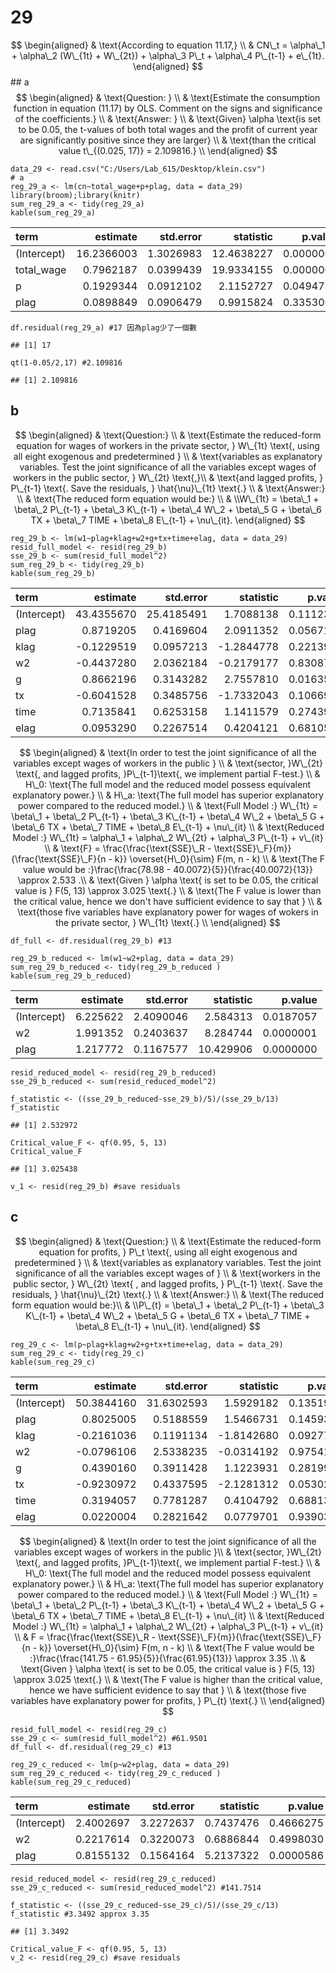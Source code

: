 # 29

$$
\begin{aligned}
& \text{According to equation 11.17,} \\
& CN\_t = \alpha\_1 + \alpha\_2 (W\_{1t} + W\_{2t}) + \alpha\_3 P\_t + \alpha\_4 P\_{t-1} + e\_{1t}.
\end{aligned}
$$
\## a
$$
\begin{aligned}
& \text{Question: } \\
& \text{Estimate the consumption function in equation (11.17) by OLS. Comment on the signs and significance of the coefficients.} \\
& \text{Answer: } \\
& \text{Given} \alpha \text{is set to be 0.05, the t-values of both total wages and the profit of current year are significantly positive since they are larger} \\
& \text{than the critical value t\_{(0.025, 17)} = 2.109816.} \\
\end{aligned}
$$

    data_29 <- read.csv("C:/Users/Lab_615/Desktop/klein.csv")
    # a
    reg_29_a <- lm(cn~total_wage+p+plag, data = data_29)
    library(broom);library(knitr)
    sum_reg_29_a <- tidy(reg_29_a)
    kable(sum_reg_29_a)

<table>
<thead>
<tr class="header">
<th style="text-align: left;">term</th>
<th style="text-align: right;">estimate</th>
<th style="text-align: right;">std.error</th>
<th style="text-align: right;">statistic</th>
<th style="text-align: right;">p.value</th>
</tr>
</thead>
<tbody>
<tr class="odd">
<td style="text-align: left;">(Intercept)</td>
<td style="text-align: right;">16.2366003</td>
<td style="text-align: right;">1.3026983</td>
<td style="text-align: right;">12.4638227</td>
<td style="text-align: right;">0.0000000</td>
</tr>
<tr class="even">
<td style="text-align: left;">total_wage</td>
<td style="text-align: right;">0.7962187</td>
<td style="text-align: right;">0.0399439</td>
<td style="text-align: right;">19.9334155</td>
<td style="text-align: right;">0.0000000</td>
</tr>
<tr class="odd">
<td style="text-align: left;">p</td>
<td style="text-align: right;">0.1929344</td>
<td style="text-align: right;">0.0912102</td>
<td style="text-align: right;">2.1152727</td>
<td style="text-align: right;">0.0494735</td>
</tr>
<tr class="even">
<td style="text-align: left;">plag</td>
<td style="text-align: right;">0.0898849</td>
<td style="text-align: right;">0.0906479</td>
<td style="text-align: right;">0.9915824</td>
<td style="text-align: right;">0.3353061</td>
</tr>
</tbody>
</table>

    df.residual(reg_29_a) #17 因為plag少了一個數

    ## [1] 17

    qt(1-0.05/2,17) #2.109816

    ## [1] 2.109816

## b

$$
\begin{aligned}
& \text{Question:} \\
& \text{Estimate the reduced-form equation for wages of workers in the private sector, } W\_{1t} \text{, using all eight exogenous and predetermined } \\
& \text{variables as explanatory variables. Test the joint significance of all the variables except wages of workers in the public sector, } W\_{2t} \text{,}\\
& \text{and lagged profits, } P\_{t-1} \text{. Save the residuals, } \hat{\nu}\_{1t} \text{.} \\
& \text{Answer:} \\
& \text{The reduced form equation would be:} \\
& \\W\_{1t} = \beta\_1 + \beta\_2 P\_{t-1} + \beta\_3 K\_{t-1} + \beta\_4 W\_2 + \beta\_5 G + \beta\_6 TX + \beta\_7 TIME + \beta\_8 E\_{t-1} + \nu\_{it}.
\end{aligned}
$$

    reg_29_b <- lm(w1~plag+klag+w2+g+tx+time+elag, data = data_29)
    resid_full_model <- resid(reg_29_b)
    sse_29_b <- sum(resid_full_model^2)
    sum_reg_29_b <- tidy(reg_29_b)
    kable(sum_reg_29_b)

<table>
<thead>
<tr class="header">
<th style="text-align: left;">term</th>
<th style="text-align: right;">estimate</th>
<th style="text-align: right;">std.error</th>
<th style="text-align: right;">statistic</th>
<th style="text-align: right;">p.value</th>
</tr>
</thead>
<tbody>
<tr class="odd">
<td style="text-align: left;">(Intercept)</td>
<td style="text-align: right;">43.4355670</td>
<td style="text-align: right;">25.4185491</td>
<td style="text-align: right;">1.7088138</td>
<td style="text-align: right;">0.1112346</td>
</tr>
<tr class="even">
<td style="text-align: left;">plag</td>
<td style="text-align: right;">0.8719205</td>
<td style="text-align: right;">0.4169604</td>
<td style="text-align: right;">2.0911352</td>
<td style="text-align: right;">0.0567174</td>
</tr>
<tr class="odd">
<td style="text-align: left;">klag</td>
<td style="text-align: right;">-0.1229519</td>
<td style="text-align: right;">0.0957213</td>
<td style="text-align: right;">-1.2844778</td>
<td style="text-align: right;">0.2213927</td>
</tr>
<tr class="even">
<td style="text-align: left;">w2</td>
<td style="text-align: right;">-0.4437280</td>
<td style="text-align: right;">2.0362184</td>
<td style="text-align: right;">-0.2179177</td>
<td style="text-align: right;">0.8308766</td>
</tr>
<tr class="odd">
<td style="text-align: left;">g</td>
<td style="text-align: right;">0.8662196</td>
<td style="text-align: right;">0.3143282</td>
<td style="text-align: right;">2.7557810</td>
<td style="text-align: right;">0.0163562</td>
</tr>
<tr class="even">
<td style="text-align: left;">tx</td>
<td style="text-align: right;">-0.6041528</td>
<td style="text-align: right;">0.3485756</td>
<td style="text-align: right;">-1.7332043</td>
<td style="text-align: right;">0.1066967</td>
</tr>
<tr class="odd">
<td style="text-align: left;">time</td>
<td style="text-align: right;">0.7135841</td>
<td style="text-align: right;">0.6253158</td>
<td style="text-align: right;">1.1411579</td>
<td style="text-align: right;">0.2743903</td>
</tr>
<tr class="even">
<td style="text-align: left;">elag</td>
<td style="text-align: right;">0.0953290</td>
<td style="text-align: right;">0.2267514</td>
<td style="text-align: right;">0.4204121</td>
<td style="text-align: right;">0.6810506</td>
</tr>
</tbody>
</table>

$$
\begin{aligned}
& \text{In order to test the joint significance of all the variables except wages of workers in the public } \\
& \text{sector, }W\_{2t} \text{, and lagged profits, }P\_{t-1}\text{, we implement partial F-test.} \\
& H\_0: \text{The full model and the reduced model possess equivalent explanatory power.} \\
& H\_a: \text{The full model has superior explanatory power compared to the reduced model.} \\
& \text{Full Model :} W\_{1t} = \beta\_1 + \beta\_2 P\_{t-1} + \beta\_3 K\_{t-1} + \beta\_4 W\_2 + \beta\_5 G + \beta\_6 TX + \beta\_7 TIME + \beta\_8 E\_{t-1} + \nu\_{it} \\
& \text{Reduced Model :} W\_{1t} = \alpha\_1 + \alpha\_2 W\_{2t} + \alpha\_3 P\_{t-1} + v\_{it} \\
& \text{F} = \frac{\frac{\text{SSE}\_R - \text{SSE}\_F}{m}}{\frac{\text{SSE}\_F}{n - k}} \overset{H\_0}{\sim} F(m, n - k) \\
& \text{The F value would be :}\frac{\frac{78.98 - 40.0072}{5}}{\frac{40.0072}{13}} \approx 2.533 .\\
& \text{Given } \alpha \text{ is set to be 0.05, the critical value is } F(5, 13) \approx 3.025 \text{.} \\
& \text{The F value is lower than the critical value, hence we don't have sufficient evidence to say that } \\
& \text{those five variables have explanatory power for wages of wokers in the private sector, } W\_{1t} \text{.} \\
\end{aligned}
$$

    df_full <- df.residual(reg_29_b) #13

    reg_29_b_reduced <- lm(w1~w2+plag, data = data_29)
    sum_reg_29_b_reduced <- tidy(reg_29_b_reduced )
    kable(sum_reg_29_b_reduced)

<table>
<thead>
<tr class="header">
<th style="text-align: left;">term</th>
<th style="text-align: right;">estimate</th>
<th style="text-align: right;">std.error</th>
<th style="text-align: right;">statistic</th>
<th style="text-align: right;">p.value</th>
</tr>
</thead>
<tbody>
<tr class="odd">
<td style="text-align: left;">(Intercept)</td>
<td style="text-align: right;">6.225622</td>
<td style="text-align: right;">2.4090046</td>
<td style="text-align: right;">2.584313</td>
<td style="text-align: right;">0.0187057</td>
</tr>
<tr class="even">
<td style="text-align: left;">w2</td>
<td style="text-align: right;">1.991352</td>
<td style="text-align: right;">0.2403637</td>
<td style="text-align: right;">8.284744</td>
<td style="text-align: right;">0.0000001</td>
</tr>
<tr class="odd">
<td style="text-align: left;">plag</td>
<td style="text-align: right;">1.217772</td>
<td style="text-align: right;">0.1167577</td>
<td style="text-align: right;">10.429906</td>
<td style="text-align: right;">0.0000000</td>
</tr>
</tbody>
</table>

    resid_reduced_model <- resid(reg_29_b_reduced)
    sse_29_b_reduced <- sum(resid_reduced_model^2)

    f_statistic <- ((sse_29_b_reduced-sse_29_b)/5)/(sse_29_b/13)
    f_statistic

    ## [1] 2.532972

    Critical_value_F <- qf(0.95, 5, 13)
    Critical_value_F

    ## [1] 3.025438

    v_1 <- resid(reg_29_b) #save residuals

## c

$$
\begin{aligned}
& \text{Question:} \\
& \text{Estimate the reduced-form equation for profits, } P\_t \text{, using all eight exogenous and predetermined } \\
& \text{variables as explanatory variables. Test the joint significance of all the variables except wages of } \\
& \text{workers in the public sector, } W\_{2t} \text{ , and lagged profits, } P\_{t-1} \text{. Save the residuals, } \hat{\nu}\_{2t} \text{.} \\
& \text{Answer:} \\
& \text{The reduced form equation would be:}\\
& \\P\_{t} = \beta\_1 + \beta\_2 P\_{t-1} + \beta\_3 K\_{t-1} + \beta\_4 W\_2 + \beta\_5 G + \beta\_6 TX + \beta\_7 TIME + \beta\_8 E\_{t-1} + \nu\_{it}.
\end{aligned}
$$

    reg_29_c <- lm(p~plag+klag+w2+g+tx+time+elag, data = data_29)
    sum_reg_29_c <- tidy(reg_29_c)
    kable(sum_reg_29_c)

<table>
<thead>
<tr class="header">
<th style="text-align: left;">term</th>
<th style="text-align: right;">estimate</th>
<th style="text-align: right;">std.error</th>
<th style="text-align: right;">statistic</th>
<th style="text-align: right;">p.value</th>
</tr>
</thead>
<tbody>
<tr class="odd">
<td style="text-align: left;">(Intercept)</td>
<td style="text-align: right;">50.3844160</td>
<td style="text-align: right;">31.6302593</td>
<td style="text-align: right;">1.5929182</td>
<td style="text-align: right;">0.1351923</td>
</tr>
<tr class="even">
<td style="text-align: left;">plag</td>
<td style="text-align: right;">0.8025005</td>
<td style="text-align: right;">0.5188559</td>
<td style="text-align: right;">1.5466731</td>
<td style="text-align: right;">0.1459326</td>
</tr>
<tr class="odd">
<td style="text-align: left;">klag</td>
<td style="text-align: right;">-0.2161036</td>
<td style="text-align: right;">0.1191134</td>
<td style="text-align: right;">-1.8142680</td>
<td style="text-align: right;">0.0927727</td>
</tr>
<tr class="even">
<td style="text-align: left;">w2</td>
<td style="text-align: right;">-0.0796106</td>
<td style="text-align: right;">2.5338235</td>
<td style="text-align: right;">-0.0314192</td>
<td style="text-align: right;">0.9754125</td>
</tr>
<tr class="odd">
<td style="text-align: left;">g</td>
<td style="text-align: right;">0.4390160</td>
<td style="text-align: right;">0.3911428</td>
<td style="text-align: right;">1.1223931</td>
<td style="text-align: right;">0.2819981</td>
</tr>
<tr class="even">
<td style="text-align: left;">tx</td>
<td style="text-align: right;">-0.9230972</td>
<td style="text-align: right;">0.4337595</td>
<td style="text-align: right;">-2.1281312</td>
<td style="text-align: right;">0.0530297</td>
</tr>
<tr class="odd">
<td style="text-align: left;">time</td>
<td style="text-align: right;">0.3194057</td>
<td style="text-align: right;">0.7781287</td>
<td style="text-align: right;">0.4104792</td>
<td style="text-align: right;">0.6881394</td>
</tr>
<tr class="even">
<td style="text-align: left;">elag</td>
<td style="text-align: right;">0.0220004</td>
<td style="text-align: right;">0.2821642</td>
<td style="text-align: right;">0.0779701</td>
<td style="text-align: right;">0.9390391</td>
</tr>
</tbody>
</table>

$$
\begin{aligned}
& \text{In order to test the joint significance of all the variables except wages of workers in the public }\\
& \text{sector, }W\_{2t} \text{, and lagged profits, }P\_{t-1}\text{, we implement partial F-test.} \\
& H\_0: \text{The full model and the reduced model possess equivalent explanatory power.} \\
& H\_a: \text{The full model has superior explanatory power compared to the reduced model.} \\
& \text{Full Model :} W\_{1t} = \beta\_1 + \beta\_2 P\_{t-1} + \beta\_3 K\_{t-1} + \beta\_4 W\_2 + \beta\_5 G + \beta\_6 TX + \beta\_7 TIME + \beta\_8 E\_{t-1} + \nu\_{it} \\
& \text{Reduced Model :} W\_{1t} = \alpha\_1 + \alpha\_2 W\_{2t} + \alpha\_3 P\_{t-1} + v\_{it} \\
& F = \frac{\frac{\text{SSE}\_R - \text{SSE}\_F}{m}}{\frac{\text{SSE}\_F}{n - k}} \overset{H\_0}{\sim} F(m, n - k) \\
& \text{The F value would be :}\frac{\frac{141.75 - 61.95}{5}}{\frac{61.95}{13}} \approx 3.35 .\\
& \text{Given } \alpha \text{ is set to be 0.05, the critical value is } F(5, 13) \approx 3.025 \text{.} \\
& \text{The F value is higher than the critical value, hence we have sufficient evidence to say that } \\
& \text{those five variables have explanatory power for profits, } P\_{t} \text{.} \\
\end{aligned}
$$

    resid_full_model <- resid(reg_29_c)
    sse_29_c <- sum(resid_full_model^2) #61.9501
    df_full <- df.residual(reg_29_c) #13

    reg_29_c_reduced <- lm(p~w2+plag, data = data_29)
    sum_reg_29_c_reduced <- tidy(reg_29_c_reduced )
    kable(sum_reg_29_c_reduced)

<table>
<thead>
<tr class="header">
<th style="text-align: left;">term</th>
<th style="text-align: right;">estimate</th>
<th style="text-align: right;">std.error</th>
<th style="text-align: right;">statistic</th>
<th style="text-align: right;">p.value</th>
</tr>
</thead>
<tbody>
<tr class="odd">
<td style="text-align: left;">(Intercept)</td>
<td style="text-align: right;">2.4002697</td>
<td style="text-align: right;">3.2272637</td>
<td style="text-align: right;">0.7437476</td>
<td style="text-align: right;">0.4666275</td>
</tr>
<tr class="even">
<td style="text-align: left;">w2</td>
<td style="text-align: right;">0.2217614</td>
<td style="text-align: right;">0.3220073</td>
<td style="text-align: right;">0.6886844</td>
<td style="text-align: right;">0.4998030</td>
</tr>
<tr class="odd">
<td style="text-align: left;">plag</td>
<td style="text-align: right;">0.8155132</td>
<td style="text-align: right;">0.1564164</td>
<td style="text-align: right;">5.2137322</td>
<td style="text-align: right;">0.0000586</td>
</tr>
</tbody>
</table>

    resid_reduced_model <- resid(reg_29_c_reduced)
    sse_29_c_reduced <- sum(resid_reduced_model^2) #141.7514

    f_statistic <- ((sse_29_c_reduced-sse_29_c)/5)/(sse_29_c/13)
    f_statistic #3.3492 approx 3.35

    ## [1] 3.3492

    Critical_value_F <- qf(0.95, 5, 13)
    v_2 <- resid(reg_29_c) #save residuals
